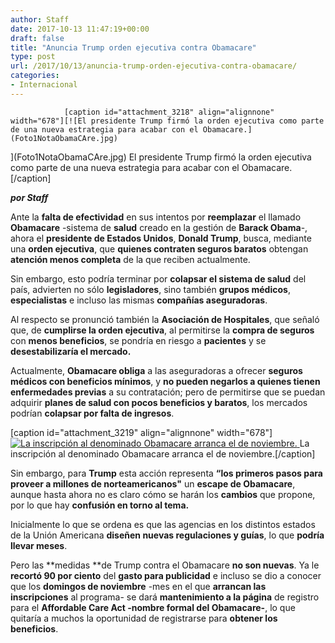 ```yaml
---
author: Staff
date: 2017-10-13 11:47:19+00:00
draft: false
title: "Anuncia Trump orden ejecutiva contra Obamacare"
type: post
url: /2017/10/13/anuncia-trump-orden-ejecutiva-contra-obamacare/
categories:
- Internacional
---
```



				[caption id="attachment_3218" align="alignnone" width="678"][![El presidente Trump firmó la orden ejecutiva como parte de una nueva estrategia para acabar con el Obamacare.](Foto1NotaObamaCAre.jpg)
](Foto1NotaObamaCAre.jpg) El presidente Trump firmó la orden ejecutiva como parte de una nueva estrategia para acabar con el Obamacare.[/caption]

_**por Staff**_

Ante la **falta de efectividad** en sus intentos por **reemplazar** el llamado **Obamacare** -sistema de **salud** creado en la gestión de **Barack Obama**-, ahora el **presidente de Estados Unidos**, **Donald Trump**, busca, mediante una **orden ejecutiva**, que **quienes contraten seguros baratos** obtengan **atención menos completa** de la que reciben actualmente.

Sin embargo, esto podría terminar por **colapsar el sistema de salud** del país, advierten no sólo **legisladores**, sino también **grupos médicos**, **especialistas** e incluso las mismas **compañías aseguradoras**.

Al respecto se pronunció también la **Asociación de Hospitales**, que señaló que, de **cumplirse la orden ejecutiva**, al permitirse la **compra de seguros** con **menos beneficios**, se pondría en riesgo a **pacientes** y se **desestabilizaría el mercado.**

Actualmente, **Obamacare obliga** a las aseguradoras a ofrecer **seguros médicos con beneficios mínimos**, y **no pueden negarlos a quienes tienen enfermedades previas** a su contratación; pero de permitirse que se puedan adquirir **planes de salud con pocos beneficios y baratos**, los mercados podrían **colapsar por falta de ingresos**.

[caption id="attachment_3219" align="alignnone" width="678"][![La inscripción al denominado Obamacare arranca el de noviembre.](Foto2NotaObamaCAre.jpg)
](Foto2NotaObamaCAre.jpg) La inscripción al denominado Obamacare arranca el de noviembre.[/caption]

Sin embargo, para **Trump** esta acción representa **“los primeros pasos para proveer a millones de norteamericanos"** un **escape de Obamacare**, aunque hasta ahora no es claro cómo se harán los **cambios** que propone, por lo que hay **confusión en torno al tema.**

Inicialmente lo que se ordena es que las agencias en los distintos estados de la Unión Americana **diseñen nuevas regulaciones y guías**, lo que **podría llevar meses**.

Pero las **medidas **de Trump contra el Obamacare **no son nuevas**. Ya le **recortó 90 por ciento** del **gasto para publicidad** e incluso se dio a conocer que los **domingos de noviembre** -mes en el que **arrancan las inscripciones** al programa- se dará **mantenimiento a la página** de registro para el **Affordable Care Act -nombre formal del Obamacare-**, lo que quitaría a muchos la oportunidad de registrarse para **obtener los beneficios**.		

